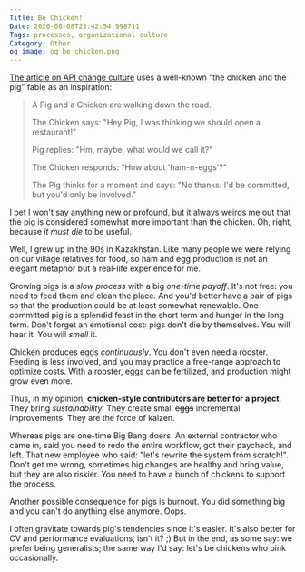 ```yaml
---
Title: Be Chicken!
Date: 2020-08-08T23:42:54.998711
Tags: processes, organizational culture
Category: Other
og_image: og_be_chicken.png
---
```


[The article on API change culture](https://www.apiscene.io/lifecycle/changing-culture-how-committed-are-you/) uses a well-known "the chicken and the pig" fable as an inspiration:

> A Pig and a Chicken are walking down the road.
> 
> The Chicken says: "Hey Pig, I was thinking we should open a restaurant!"
> 
> Pig replies: "Hm, maybe, what would we call it?"
> 
> The Chicken responds: "How about 'ham-n-eggs'?"
> 
> The Pig thinks for a moment and says: "No thanks. I'd be committed, but you'd only be involved."


I bet I won't say anything new or profound, but it always weirds me out that the pig is considered somewhat more important than the chicken. Oh, right, because _it must die_ to be useful.

Well, I grew up in the 90s in Kazakhstan. Like many people we were relying on our village relatives for food, so ham and egg production is not an elegant metaphor but a real-life experience for me. 

Growing pigs is a *slow process* with a big *one-time payoff*. It's not free: you need to feed them and clean the place.  And you'd better have a pair of pigs so that the production could be at least somewhat renewable. One committed pig is a splendid feast in the short term and hunger in the long term. Don't forget an emotional cost: pigs don't die by themselves. You will hear it. You will *smell* it.

Chicken produces eggs *continuously*. You don't even need a rooster. Feeding is less involved, and you may practice a free-range approach to optimize costs. With a rooster, eggs can be fertilized, and production might grow even more.

Thus, in my opinion, **chicken-style contributors are better for a project**. They bring *sustainability*. They create small ~~eggs~~  incremental improvements. They are the force of kaizen.

Whereas pigs are one-time Big Bang doers. An external contractor who came in, said you need to redo the entire workflow, got their paycheck, and left. That new employee who said: "let's rewrite the system from scratch!". Don't get me wrong, sometimes big changes are healthy and bring value, but they are also riskier. You need to have a bunch of chickens to support the process. 

Another possible consequence for pigs is burnout. You did something big and you can't do anything else anymore. Oops. 

I often gravitate towards pig's tendencies since it's easier. It's also better for CV and performance evaluations, isn't it? ;) But in the end, as some say: we prefer being generalists; the same way I'd say: let's be chickens who oink occasionally.